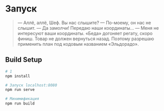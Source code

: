 # Запуск

>  — Аллё, аллё, Шеф. Вы нас слышите?
>  — По-моему, он нас не слышит.
>  — Да замолчи! Передаю наши координаты…
>  — Меня не интересуют ваши координаты. «Беда» догоняет регату, скоро финиш. Товар не должен вернуться назад. Поэтому разрешаю применить план под кодовым названием «Эльдорадо».

## Build Setup

``` bash
# 1
npm install

# Запуск localhost:8080
npm run serve

# Минимификация
npm run build
```
